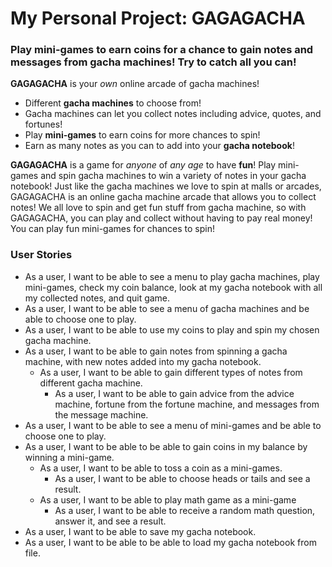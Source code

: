 # My Personal Project: GAGAGACHA

### Play mini-games to earn coins for a chance to gain notes and messages from gacha machines! Try to catch all you can!

**GAGAGACHA** is your *own* online arcade of gacha machines!
- Different **gacha machines** to choose from!
- Gacha machines can let you collect notes including advice, quotes, and fortunes!
- Play **mini-games** to earn coins for more chances to spin!
- Earn as many notes as you can to add into your **gacha notebook**!

**GAGAGACHA** is a game for *anyone* of *any age* to have **fun**! Play mini-games and spin gacha machines 
to win a variety of notes in your gacha notebook! Just like the gacha machines we love to spin at malls or 
arcades, GAGAGACHA is an online gacha machine arcade that allows you to collect notes! We all love 
to spin and get fun stuff from gacha machine, so with GAGAGACHA, you can play and collect without having to
pay real money! You can play fun mini-games for chances to spin!

### User Stories
- As a user, I want to be able to see a menu to play gacha machines, play mini-games, check my coin balance, look at my 
  gacha notebook with all my collected notes, and quit game.
- As a user, I want to be able to see a menu of gacha machines and be able to choose one to play.
- As a user, I want to be able to use my coins to play and spin my chosen gacha machine.
- As a user, I want to be able to gain notes from spinning a gacha machine, with new notes added into my gacha notebook.
  - As a user, I want to be able to gain different types of notes from different gacha machine.
    - As a user, I want to be able to gain advice from the advice machine, fortune from the fortune machine, and 
      messages from the message machine.
- As a user, I want to be able to see a menu of mini-games and be able to choose one to play.
- As a user, I want to be able to be able to gain coins in my balance by winning a mini-game.
  - As a user, I want to be able to toss a coin as a mini-games.
    - As a user, I want to be able to choose heads or tails and see a result.
  - As a user, I want to be able to play math game as a mini-game
    - As a user, I want to be able to receive a random math question, answer it, and see a result.
- As a user, I want to be able to save my gacha notebook.
- As a user, I want to be able to be able to load my gacha notebook from file.